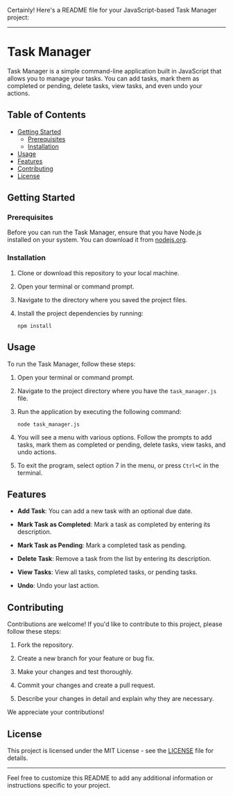 Certainly! Here's a README file for your JavaScript-based Task Manager project:

---

# Task Manager

Task Manager is a simple command-line application built in JavaScript that allows you to manage your tasks. You can add tasks, mark them as completed or pending, delete tasks, view tasks, and even undo your actions.

## Table of Contents

- [Getting Started](#getting-started)
  - [Prerequisites](#prerequisites)
  - [Installation](#installation)
- [Usage](#usage)
- [Features](#features)
- [Contributing](#contributing)
- [License](#license)

## Getting Started

### Prerequisites

Before you can run the Task Manager, ensure that you have Node.js installed on your system. You can download it from [nodejs.org](https://nodejs.org/).

### Installation

1. Clone or download this repository to your local machine.

2. Open your terminal or command prompt.

3. Navigate to the directory where you saved the project files.

4. Install the project dependencies by running:

   ```
   npm install
   ```

## Usage

To run the Task Manager, follow these steps:

1. Open your terminal or command prompt.

2. Navigate to the project directory where you have the `task_manager.js` file.

3. Run the application by executing the following command:

   ```
   node task_manager.js
   ```

4. You will see a menu with various options. Follow the prompts to add tasks, mark them as completed or pending, delete tasks, view tasks, and undo actions.

5. To exit the program, select option 7 in the menu, or press `Ctrl+C` in the terminal.

## Features

- **Add Task**: You can add a new task with an optional due date.

- **Mark Task as Completed**: Mark a task as completed by entering its description.

- **Mark Task as Pending**: Mark a completed task as pending.

- **Delete Task**: Remove a task from the list by entering its description.

- **View Tasks**: View all tasks, completed tasks, or pending tasks.

- **Undo**: Undo your last action.

## Contributing

Contributions are welcome! If you'd like to contribute to this project, please follow these steps:

1. Fork the repository.

2. Create a new branch for your feature or bug fix.

3. Make your changes and test thoroughly.

4. Commit your changes and create a pull request.

5. Describe your changes in detail and explain why they are necessary.

We appreciate your contributions!

## License

This project is licensed under the MIT License - see the [LICENSE](LICENSE) file for details.

---

Feel free to customize this README to add any additional information or instructions specific to your project.